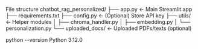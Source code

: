 File structure
chatbot_rag_personalized/
├── app.py                  ← Main Streamlit app
├── requirements.txt
├── config.py               ← (Optional) Store API key
├── utils/                  ← Helper modules
│   ├── chroma_handler.py
│   ├── embedding.py
│   └── personalization.py
└── uploaded_docs/          ← Uploaded PDFs/texts (optional)


python --version
Python 3.12.0
